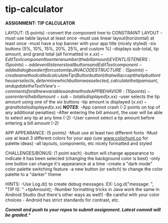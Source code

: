 # tip-calculator

**ASSIGNMENT: TIP CALCULATOR**

LAYOUT: (5 points)
    -convert the component tree to CONSTRAINT LAYOUT
    -must use table layout at least once
    -must use linear layout(horizontal) at least once
    -must have a top banner with your app title (nicely styled)
    -six buttons (5%, 10%, 15%, 20%, 25%, and custom %)
    -displays sub-total, tip amount, and grand total (all formatted in $x.xx)
    -EditText component to enter a number (the bill amount)
EVENT LISTENERS: (5 points)
    -add event listeners to all buttons and EditText component
    -add a dialog box alert for custom tip
JAVA CODE STRUCTURE: (5 points)
    -create a method called calculateTip(Button button){} that will accept the tip button the user
     selects, determine which button was selected, calculate the tip amount, and update the
     TextView's
     -comments for all new variables and methods
APP BEHAVIOR: (10 points)
    -user enters the bill amount
    -sub-total is displayed ($x.xx)
    -user selects the tip amount using one of the six buttons
    -tip amount is displayed ($x.xx)
    -grand total is displayed ($x.xx)
***NOTES***:
    -App cannot crash (-2 points on top of any additional penalties)
    -After entering the bill amount, the user will be able to select any tip at any time (-2)
    -User cannot select a tip amount before entering a bill amount (-2)

APP APPEARANCE: (5 points)
    -Must use at least two different fonts
    -Must use at least 3 different colors for your app (use www.colorhunt.co for palette ideas)
    -all layouts, components, etc nicely formatted and styled

CHALLENGES/BONUS: (1 point each)
    -button will change appearance to indicate it has been selected (changing the background color is best)
        -only one button can change it's appearance at a time
    -create a "dark mode" color palette switching feature
        -a new button (or switch) to change the color palette to a "darker" theme

HINTS:
-Use Log.d() to create debug messages. EX: Log.d("message: ", "TIP IS: " +tipAmount);
-Number formatting tricks in Java work the same in Android Studio (but there's other ways as well!)
-Be careful with your color choices - Android has strict standards for contrast, etc.


***Commit and push to your repos to submit assignment. Latest commit will be graded.****
